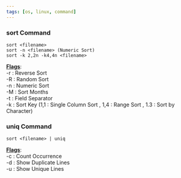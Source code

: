 ```yaml
---
tags: [os, linux, command]
---
```


### sort Command

````shell
sort <filename>
sort -n <filename> (Numeric Sort)
sort -k 2,2n -k4,4n <filename>
````

**<u>Flags</u>**:  
-r : Reverse Sort  
-R : Random Sort  
-n : Numeric Sort  
-M : Sort Months  
-t : Field Separator  
-k : Sort Key (1,1 : Single Column Sort , 1,4 : Range Sort , 1.3 : Sort by Character)

### uniq Command

````shell
sort <filename> | uniq
````

**<u>Flags</u>**:  
-c : Count Occurrence  
-d : Show Duplicate Lines  
-u : Show Unique Lines
